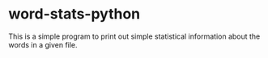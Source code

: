 # word-stats-python
This is a simple program to print out simple statistical information about the words in a given file.

